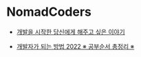 # NomadCoders

- [개발을 시작한 당신에게 해주고 싶은 이야기](https://www.youtube.com/watch?v=FVRXlaC1oZg)

- [개발자가 되는 방법 2022 ※ 공부순서 총정리 ※](https://www.youtube.com/watch?v=c78j19OpfN0)
